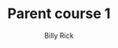 ---
layout: course
permalink: "/courses/parent_course_1/course_1"
author: Billy Rick
title: "Parent course 1"
description: "Parent course 1 description"
parentPath: "parent_course_1"
courseDescription: "Descrizione corso 1"
items:
  - id: course_1
    title: "Corso 1"
    active: true
  - id: course_2
    title: "Corso 2"
    active: false
  - id: course_3
    title: "Corso 3"
    active: false
---